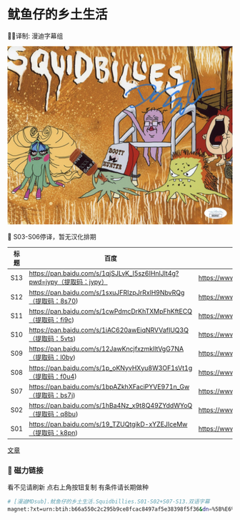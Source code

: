 # 鱿鱼仔的乡土生活

✍🏻译制: 漫迪字幕组

![img022_f50a6080-88f9-4a3e-9c77-951f681160bd_1024x1024@2x.jpg](img022_f50a6080-88f9-4a3e-9c77-951f681160bd_1024x10242x.jpg)

<aside>
🦑 S03-S06停译，暂无汉化排期

</aside>

| 标题 | 百度 | 阿里 | MDpan |
| --- | --- | --- | --- |
| S13 | https://pan.baidu.com/s/1qjSJLvK_I5sz6IHnlJlt4g?pwd=jypy（提取码：jypy） | https://www.aliyundrive.com/s/KUuXXVosDjm | https://mdpan.tk/%E9%B1%BF%E9%B1%BC%E4%BB%94%E7%9A%84%E4%B9%A1%E5%9C%9F%E7%94%9F%E6%B4%BB |
| S12 | https://pan.baidu.com/s/1sxuJFRIzpJrRxlH9NbvRQg（提取码：8s70) | https://www.aliyundrive.com/s/KUuXXVosDjm | https://mdpan.tk/%E9%B1%BF%E9%B1%BC%E4%BB%94%E7%9A%84%E4%B9%A1%E5%9C%9F%E7%94%9F%E6%B4%BB |
| S11 | https://pan.baidu.com/s/1cwPdmcDrKhTXMpFhKftECQ（提取码：fi9c) | https://www.aliyundrive.com/s/KUuXXVosDjm | https://mdpan.tk/%E9%B1%BF%E9%B1%BC%E4%BB%94%E7%9A%84%E4%B9%A1%E5%9C%9F%E7%94%9F%E6%B4%BB |
| S10 | https://pan.baidu.com/s/1iAC620awEiqNRVVafIUQ3Q（提取码：5vts) | https://www.aliyundrive.com/s/KUuXXVosDjm | https://mdpan.tk/%E9%B1%BF%E9%B1%BC%E4%BB%94%E7%9A%84%E4%B9%A1%E5%9C%9F%E7%94%9F%E6%B4%BB |
| S09 | https://pan.baidu.com/s/12JawKncjfxzmklltVgG7NA（提取码：l0by) | https://www.aliyundrive.com/s/KUuXXVosDjm | https://mdpan.tk/%E9%B1%BF%E9%B1%BC%E4%BB%94%E7%9A%84%E4%B9%A1%E5%9C%9F%E7%94%9F%E6%B4%BB |
| S08 | https://pan.baidu.com/s/1p_oKNyvHXyu8W3OF1sVt1g（提取码：f0u4) | https://www.aliyundrive.com/s/KUuXXVosDjm | https://mdpan.tk/%E9%B1%BF%E9%B1%BC%E4%BB%94%E7%9A%84%E4%B9%A1%E5%9C%9F%E7%94%9F%E6%B4%BB |
| S07 | https://pan.baidu.com/s/1bpAZkhXFaciPYVE971n_Gw（提取码：bs7j) | https://www.aliyundrive.com/s/KUuXXVosDjm | https://mdpan.tk/%E9%B1%BF%E9%B1%BC%E4%BB%94%E7%9A%84%E4%B9%A1%E5%9C%9F%E7%94%9F%E6%B4%BB |
| S02 | https://pan.baidu.com/s/1hBa4Nz_x9t8Q49ZYddWYoQ（提取码：q8bu) | https://www.aliyundrive.com/s/KUuXXVosDjm | https://mdpan.tk/%E9%B1%BF%E9%B1%BC%E4%BB%94%E7%9A%84%E4%B9%A1%E5%9C%9F%E7%94%9F%E6%B4%BB |
| S01 | https://pan.baidu.com/s/19_TZUQtgikD-xYZEJIceMw（提取码：k8pn) | https://www.aliyundrive.com/s/KUuXXVosDjm | https://mdpan.tk/%E9%B1%BF%E9%B1%BC%E4%BB%94%E7%9A%84%E4%B9%A1%E5%9C%9F%E7%94%9F%E6%B4%BB |

[文章](%E6%96%87%E7%AB%A0%2019f362ec56eb40c28662da34c6004a44.csv)

### 🧲 磁力链接

看不见请刷新 点右上角按钮复制 有条件请长期做种

```bash
# [漫迪MDsub].鱿鱼仔的乡土生活.Squidbillies.S01-S02+S07-S13.双语字幕
magnet:?xt=urn:btih:b66a550c2c295b9ce8fcac8497af5e38398f5f36&dn=%5B%E6%BC%AB%E8%BF%AAMDsub%5D.%E9%B1%BF%E9%B1%BC%E4%BB%94%E7%9A%84%E4%B9%A1%E5%9C%9F%E7%94%9F%E6%B4%BB.Squidbillies.S01-S02%2BS07-S13.%E5%8F%8C%E8%AF%AD%E5%AD%97%E5%B9%95&tr=http%3A%2F%2Falltorrents.net%3A80%2Fbt%2Fannounce.php&tr=http%3A%2F%2Fbluebird-hd.org%2Fannounce.php&tr=http%3A%2F%2Fwww.thetradersden.org%2Fforums%2Ftracker%2Fannounce.php&tr=http%3A%2F%2Ftracker.trancetraffic.com%3A80%2Fannounce.php&tr=http%3A%2F%2Firrenhaus.dyndns.dk%3A80%2Fannounce.php&tr=http%3A%2F%2F1337.abcvg.info%3A80%2Fannounce&tr=http%3A%2F%2Fbt.beatrice-raws.org%3A80%2Fannounce&tr=http%3A%2F%2Fwww.tribalmixes.com%3A80%2Fannounce.php&tr=http%3A%2F%2Fwww.wareztorrent.com%3A80%2Fannounce
```